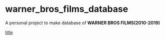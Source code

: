# warner_bros_films_database

A personal project to make database of **WARNER BROS FILMS(2010-2019)**

[title](./files/warner_bros.jpg)
